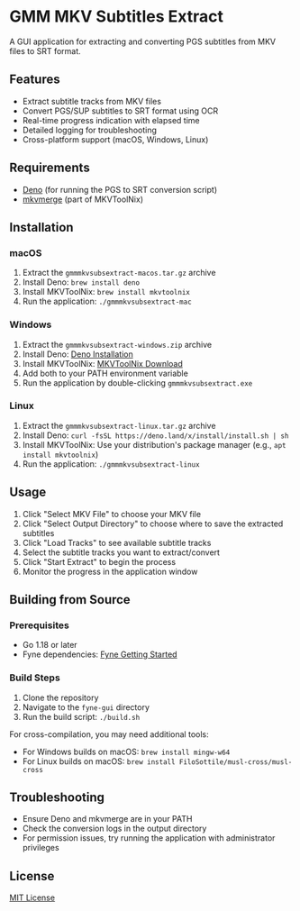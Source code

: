 # GMM MKV Subtitles Extract

A GUI application for extracting and converting PGS subtitles from MKV files to SRT format.

## Features

- Extract subtitle tracks from MKV files
- Convert PGS/SUP subtitles to SRT format using OCR
- Real-time progress indication with elapsed time
- Detailed logging for troubleshooting
- Cross-platform support (macOS, Windows, Linux)

## Requirements

- [Deno](https://deno.land/) (for running the PGS to SRT conversion script)
- [mkvmerge](https://mkvtoolnix.download/) (part of MKVToolNix)

## Installation

### macOS

1. Extract the `gmmmkvsubsextract-macos.tar.gz` archive
2. Install Deno: `brew install deno`
3. Install MKVToolNix: `brew install mkvtoolnix`
4. Run the application: `./gmmmkvsubsextract-mac`

### Windows

1. Extract the `gmmmkvsubsextract-windows.zip` archive
2. Install Deno: [Deno Installation](https://deno.land/#installation)
3. Install MKVToolNix: [MKVToolNix Download](https://mkvtoolnix.download/downloads.html)
4. Add both to your PATH environment variable
5. Run the application by double-clicking `gmmmkvsubsextract.exe`

### Linux

1. Extract the `gmmmkvsubsextract-linux.tar.gz` archive
2. Install Deno: `curl -fsSL https://deno.land/x/install/install.sh | sh`
3. Install MKVToolNix: Use your distribution's package manager (e.g., `apt install mkvtoolnix`)
4. Run the application: `./gmmmkvsubsextract-linux`

## Usage

1. Click "Select MKV File" to choose your MKV file
2. Click "Select Output Directory" to choose where to save the extracted subtitles
3. Click "Load Tracks" to see available subtitle tracks
4. Select the subtitle tracks you want to extract/convert
5. Click "Start Extract" to begin the process
6. Monitor the progress in the application window

## Building from Source

### Prerequisites

- Go 1.18 or later
- Fyne dependencies: [Fyne Getting Started](https://developer.fyne.io/started/)

### Build Steps

1. Clone the repository
2. Navigate to the `fyne-gui` directory
3. Run the build script: `./build.sh`

For cross-compilation, you may need additional tools:
- For Windows builds on macOS: `brew install mingw-w64`
- For Linux builds on macOS: `brew install FiloSottile/musl-cross/musl-cross`

## Troubleshooting

- Ensure Deno and mkvmerge are in your PATH
- Check the conversion logs in the output directory
- For permission issues, try running the application with administrator privileges

## License

[MIT License](LICENSE)
